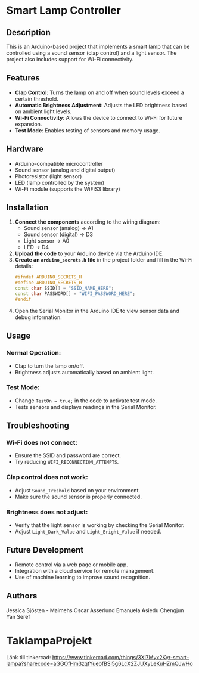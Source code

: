 # Smart Lamp Controller

## Description

This is an Arduino-based project that implements a smart lamp that can be controlled using a sound sensor (clap control) and a light sensor. The project also includes support for Wi-Fi connectivity.

## Features

- **Clap Control**: Turns the lamp on and off when sound levels exceed a certain threshold.
- **Automatic Brightness Adjustment**: Adjusts the LED brightness based on ambient light levels.
- **Wi-Fi Connectivity**: Allows the device to connect to Wi-Fi for future expansion.
- **Test Mode**: Enables testing of sensors and memory usage.

## Hardware

- Arduino-compatible microcontroller
- Sound sensor (analog and digital output)
- Photoresistor (light sensor)
- LED (lamp controlled by the system)
- Wi-Fi module (supports the WiFiS3 library)

## Installation

1. **Connect the components** according to the wiring diagram:
   - Sound sensor (analog) → A1
   - Sound sensor (digital) → D3
   - Light sensor → A0
   - LED → D4
2. **Upload the code** to your Arduino device via the Arduino IDE.
3. **Create an `arduino_secrets.h` file** in the project folder and fill in the Wi-Fi details:
   ```cpp
   #ifndef ARDUINO_SECRETS_H
   #define ARDUINO_SECRETS_H
   const char SSID[] = "SSID_NAME_HERE";
   const char PASSWORD[] = "WIFI_PASSWORD_HERE";
   #endif
4. Open the Serial Monitor in the Arduino IDE to view sensor data and debug information.

## Usage

### Normal Operation:
- Clap to turn the lamp on/off.
- Brightness adjusts automatically based on ambient light.

### Test Mode:
- Change `TestOn = true;` in the code to activate test mode.
- Tests sensors and displays readings in the Serial Monitor.

## Troubleshooting

### Wi-Fi does not connect:
- Ensure the SSID and password are correct.
- Try reducing `WIFI_RECONNECTION_ATTEMPTS`.

### Clap control does not work:
- Adjust `Sound_Treshold` based on your environment.
- Make sure the sound sensor is properly connected.

### Brightness does not adjust:
- Verify that the light sensor is working by checking the Serial Monitor.
- Adjust `Light_Dark_Value` and `Light_Bright_Value` if needed.

## Future Development
- Remote control via a web page or mobile app.
- Integration with a cloud service for remote management.
- Use of machine learning to improve sound recognition.

## Authors
Jessica Sjösten - Maimehs
Oscar Asserlund
Emanuela Asiedu
Chengjun Yan
Seref




# TaklampaProjekt

Länk till tinkercad:
https://www.tinkercad.com/things/3Xi7Myx2Kyr-smart-lampa?sharecode=aGGOfHm3zqtYueofBSl5g6LcX2ZJUXyLeKuHZmQJwHo
